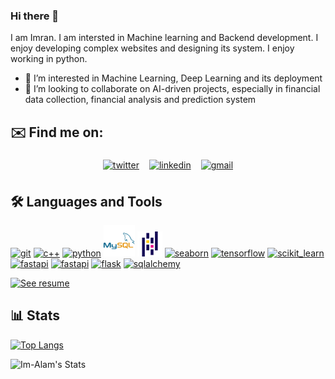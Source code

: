 ### Hi there 👋

I am Imran. I am intersted in Machine learning and Backend development. I enjoy developing complex websites and designing its system. I enjoy working in python.

- 👀 I’m interested in Machine Learning, Deep Learning and its deployment
- 💞️ I’m looking to collaborate on AI-driven projects, especially in financial data collection, financial analysis and prediction system

## ✉️ Find me on:

<p align="center">
	<a href="" target="_blank" rel="noopener noreferrer"> <img src="https://img.icons8.com/?size=100&id=ClbD5JTFM7FA&format=png&color=000000" alt="twitter" height="40" style="vertical-align:top; margin:6px"></a>
	<a href="https://www.linkedin.com/in/imran-alam-394b91226/" target="_blank" rel="noopener noreferrer"> <img src="https://cdn1.iconfinder.com/data/icons/logotypes/32/circle-linkedin-512.png" alt="linkedin" height="35" style="vertical-align:top; margin:6px"></a>
	<a href="mailto:imranalam04418gmail.com"> <img src="https://upload.wikimedia.org/wikipedia/commons/thumb/7/7e/Gmail_icon_%282020%29.svg/200px-Gmail_icon_%282020%29.svg.png" alt="gmail" height="30" style="vertical-align:top; margin:6px"></a>
</p>

## 🛠️ Languages and Tools

<p align="left">  
	<a href="https://git-scm.com/" target="_blank" rel="noreferrer"> <img src="https://www.vectorlogo.zone/logos/git-scm/git-scm-icon.svg" alt="git" width="40" height="40"/></a>
	<a href="https://www.w3schools.com/cpp/" target="_blank" rel="noreferrer"> <img src="https://img.icons8.com/?size=100&id=TpULddJc4gTh&format=png&color=000000" alt="c++" width="40" height="40"/></a>
	<a href="https://docs.python.org/3/" target="_blank" rel="noreferrer"> <img src="https://img.icons8.com/?size=100&id=13441&format=png&color=000000" alt="python" width="40" height="40"/></a>
	<a href="https://www.mysql.com/" target="_blank" rel="noreferrer"> <img src="https://raw.githubusercontent.com/devicons/devicon/master/icons/mysql/mysql-original-wordmark.svg" alt="mysql" width="50" height="50"/></a>
	<a href="https://pandas.pydata.org/" target="_blank" rel="noreferrer"> <img src="https://raw.githubusercontent.com/devicons/devicon/2ae2a900d2f041da66e950e4d48052658d850630/icons/pandas/pandas-original.svg" alt="pandas" width="40" height="40"/></a>
	<a href="https://seaborn.pydata.org/" target="_blank" rel="noreferrer"> <img src="https://seaborn.pydata.org/_images/logo-mark-lightbg.svg" alt="seaborn" width="40" height="40"/></a>
	<a href="https://www.tensorflow.org" target="_blank" rel="noreferrer"> <img src="https://www.vectorlogo.zone/logos/tensorflow/tensorflow-icon.svg" alt="tensorflow" width="40" height="40"/></a>
	<a href="https://scikit-learn.org/" target="_blank" rel="noreferrer"> <img src="https://upload.wikimedia.org/wikipedia/commons/0/05/Scikit_learn_logo_small.svg" alt="scikit_learn" width="40" height="40"/></a>
	<a href="https://fastapi.tiangolo.com/" target="_blank" rel="noreferrer"> <img src="https://github.com/gilbarbara/logos/blob/main/logos/fastapi.svg" alt="fastapi" width="70" height="40"/></a>
	<a href="https://www.evidentlyai.com/blog" target="_blank" rel="noreferrer"> <img src="https://cdn.prod.website-files.com/660ef16a9e0687d9cc2746d7/66180fbf4f40e9ed73ca2d39_evidently_ai_logo_fi.png" alt="fastapi" width="90" height="50"/></a>
	<a href="https://flask.palletsprojects.com/en/stable/" target="_blank" rel="noreferrer"> <img src="https://flask.palletsprojects.com/en/stable/_images/flask-horizontal.png" alt="flask" width="100" height="40"/></a>
	<a href="https://docs.sqlalchemy.org/en/20/index.html" target="_blank" rel="noreferrer"><img src="https://www.sqlalchemy.org/img/sqla_logo.png" alt="sqlalchemy" width="100" height="40"/></a>

</p>


<div align="left">
  <a href="https://drive.google.com/file/d/1El-iqu-lOTWfJzbbrMNkX-DgRhrcx9gq/view?usp=drive_link" target="_blank">
    <img src="https://img.shields.io/badge/Visit%20My%20Project-4CAF50?style=for-the-badge&logo=github&logoColor=white" alt="See resume"/>
  </a>
</div>


## 📊 Stats

[![Top Langs](https://github-readme-stats.vercel.app/api/top-langs/?username=Im-Alam&theme=nightowl&hide=Jupyter%20Notebook&hide_border=true)](https://github.com/Im-Alam/github-readme-stats)

![Im-Alam's Stats](https://github-readme-stats.vercel.app/api?username=Im-Alam&theme=nightowl&show_icons=true&hide_border=true&count_private=true)

